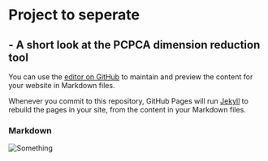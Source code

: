 # Project to seperate
## - A short look at the PCPCA dimension reduction tool


You can use the [editor on GitHub](https://github.com/AllaVinner/PCPCA-a-little-look/edit/gh-pages/index.md) to maintain and preview the content for your website in Markdown files.

Whenever you commit to this repository, GitHub Pages will run [Jekyll](https://jekyllrb.com/) to rebuild the pages in your site, from the content in your Markdown files.

### Markdown

![Something](./media/rotating_projection.gif)


